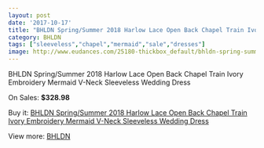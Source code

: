 ```yaml
---
layout: post
date: '2017-10-17'
title: "BHLDN Spring/Summer 2018 Harlow Lace Open Back Chapel Train Ivory Embroidery Mermaid V-Neck Sleeveless Wedding Dress"
category: BHLDN
tags: ["sleeveless","chapel","mermaid","sale","dresses"]
image: http://www.eudances.com/25180-thickbox_default/bhldn-spring-summer-2018-harlow-lace-open-back-chapel-train-ivory-embroidery-mermaid-v-neck-sleeveless-wedding-dress.jpg
---
```

BHLDN Spring/Summer 2018 Harlow Lace Open Back Chapel Train Ivory Embroidery Mermaid V-Neck Sleeveless Wedding Dress

On Sales: **$328.98**
<a href="https://www.eudances.com/en/bhldn/8339-bhldn-spring-summer-2018-harlow-lace-open-back-chapel-train-ivory-embroidery-mermaid-v-neck-sleeveless-wedding-dress.html"><amp-img layout="responsive" width="600" height="600" src="//www.eudances.com/25180-thickbox_default/bhldn-spring-summer-2018-harlow-lace-open-back-chapel-train-ivory-embroidery-mermaid-v-neck-sleeveless-wedding-dress.jpg" alt="BHLDN Spring/Summer 2018 Harlow Lace Open Back Chapel Train Ivory Embroidery Mermaid V-Neck Sleeveless Wedding Dress 0" /></a>
<a href="https://www.eudances.com/en/bhldn/8339-bhldn-spring-summer-2018-harlow-lace-open-back-chapel-train-ivory-embroidery-mermaid-v-neck-sleeveless-wedding-dress.html"><amp-img layout="responsive" width="600" height="600" src="//www.eudances.com/25186-thickbox_default/bhldn-spring-summer-2018-harlow-lace-open-back-chapel-train-ivory-embroidery-mermaid-v-neck-sleeveless-wedding-dress.jpg" alt="BHLDN Spring/Summer 2018 Harlow Lace Open Back Chapel Train Ivory Embroidery Mermaid V-Neck Sleeveless Wedding Dress 1" /></a>
<a href="https://www.eudances.com/en/bhldn/8339-bhldn-spring-summer-2018-harlow-lace-open-back-chapel-train-ivory-embroidery-mermaid-v-neck-sleeveless-wedding-dress.html"><amp-img layout="responsive" width="600" height="600" src="//www.eudances.com/25185-thickbox_default/bhldn-spring-summer-2018-harlow-lace-open-back-chapel-train-ivory-embroidery-mermaid-v-neck-sleeveless-wedding-dress.jpg" alt="BHLDN Spring/Summer 2018 Harlow Lace Open Back Chapel Train Ivory Embroidery Mermaid V-Neck Sleeveless Wedding Dress 2" /></a>
<a href="https://www.eudances.com/en/bhldn/8339-bhldn-spring-summer-2018-harlow-lace-open-back-chapel-train-ivory-embroidery-mermaid-v-neck-sleeveless-wedding-dress.html"><amp-img layout="responsive" width="600" height="600" src="//www.eudances.com/25184-thickbox_default/bhldn-spring-summer-2018-harlow-lace-open-back-chapel-train-ivory-embroidery-mermaid-v-neck-sleeveless-wedding-dress.jpg" alt="BHLDN Spring/Summer 2018 Harlow Lace Open Back Chapel Train Ivory Embroidery Mermaid V-Neck Sleeveless Wedding Dress 3" /></a>
<a href="https://www.eudances.com/en/bhldn/8339-bhldn-spring-summer-2018-harlow-lace-open-back-chapel-train-ivory-embroidery-mermaid-v-neck-sleeveless-wedding-dress.html"><amp-img layout="responsive" width="600" height="600" src="//www.eudances.com/25183-thickbox_default/bhldn-spring-summer-2018-harlow-lace-open-back-chapel-train-ivory-embroidery-mermaid-v-neck-sleeveless-wedding-dress.jpg" alt="BHLDN Spring/Summer 2018 Harlow Lace Open Back Chapel Train Ivory Embroidery Mermaid V-Neck Sleeveless Wedding Dress 4" /></a>
<a href="https://www.eudances.com/en/bhldn/8339-bhldn-spring-summer-2018-harlow-lace-open-back-chapel-train-ivory-embroidery-mermaid-v-neck-sleeveless-wedding-dress.html"><amp-img layout="responsive" width="600" height="600" src="//www.eudances.com/25182-thickbox_default/bhldn-spring-summer-2018-harlow-lace-open-back-chapel-train-ivory-embroidery-mermaid-v-neck-sleeveless-wedding-dress.jpg" alt="BHLDN Spring/Summer 2018 Harlow Lace Open Back Chapel Train Ivory Embroidery Mermaid V-Neck Sleeveless Wedding Dress 5" /></a>
<a href="https://www.eudances.com/en/bhldn/8339-bhldn-spring-summer-2018-harlow-lace-open-back-chapel-train-ivory-embroidery-mermaid-v-neck-sleeveless-wedding-dress.html"><amp-img layout="responsive" width="600" height="600" src="//www.eudances.com/25181-thickbox_default/bhldn-spring-summer-2018-harlow-lace-open-back-chapel-train-ivory-embroidery-mermaid-v-neck-sleeveless-wedding-dress.jpg" alt="BHLDN Spring/Summer 2018 Harlow Lace Open Back Chapel Train Ivory Embroidery Mermaid V-Neck Sleeveless Wedding Dress 6" /></a>

Buy it: [BHLDN Spring/Summer 2018 Harlow Lace Open Back Chapel Train Ivory Embroidery Mermaid V-Neck Sleeveless Wedding Dress](https://www.eudances.com/en/bhldn/8339-bhldn-spring-summer-2018-harlow-lace-open-back-chapel-train-ivory-embroidery-mermaid-v-neck-sleeveless-wedding-dress.html "BHLDN Spring/Summer 2018 Harlow Lace Open Back Chapel Train Ivory Embroidery Mermaid V-Neck Sleeveless Wedding Dress")

View more: [BHLDN](https://www.eudances.com/en/124-bhldn "BHLDN")